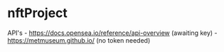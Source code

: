 # nftProject

API's - https://docs.opensea.io/reference/api-overview (awaiting key)
      - https://metmuseum.github.io/ (no token needed)